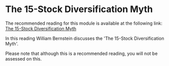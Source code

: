# The 15-Stock Diversification Myth
The recommended reading for this module is available at the following link:
[The 15-Stock Diversification Myth](http://www.efficientfrontier.com/ef/900/15st.html)

In this reading William Bernstein discusses the 'The 15-Stock Diversification Myth'.

Please note that although this is a recommended reading, you will not be assessed on this.
